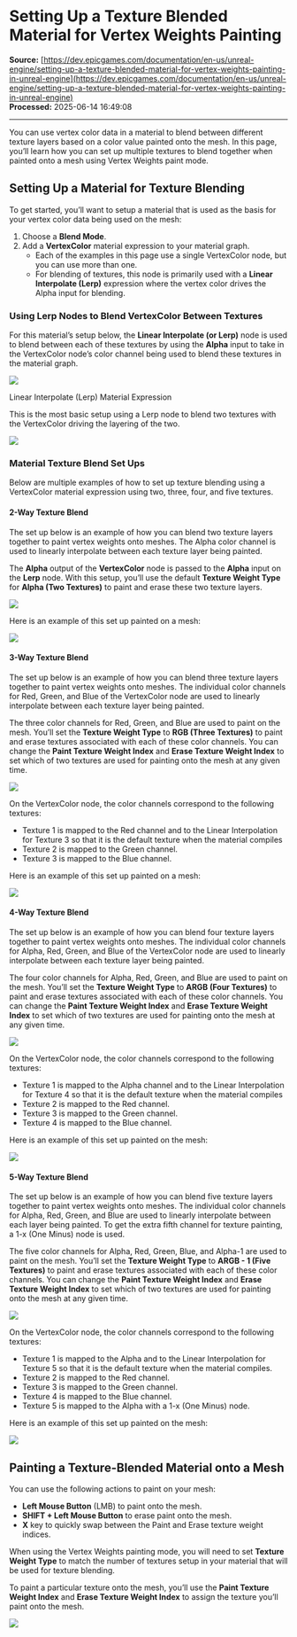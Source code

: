 # Setting Up a Texture Blended Material for Vertex Weights Painting

**Source:** [https://dev.epicgames.com/documentation/en-us/unreal-engine/setting-up-a-texture-blended-material-for-vertex-weights-painting-in-unreal-engine](https://dev.epicgames.com/documentation/en-us/unreal-engine/setting-up-a-texture-blended-material-for-vertex-weights-painting-in-unreal-engine)  
**Processed:** 2025-06-14 16:49:08

---

You can use vertex color data in a material to blend between different texture layers based on a color value painted onto the mesh. In this page, you’ll learn how you can set up multiple textures to blend together when painted onto a mesh using Vertex Weights paint mode.

## Setting Up a Material for Texture Blending

To get started, you’ll want to setup a material that is used as the basis for your vertex color data being used on the mesh:

1.  Choose a **Blend Mode**.
2.  Add a **VertexColor** material expression to your material graph.
    -   Each of the examples in this page use a single VertexColor node, but you can use more than one.
    -   For blending of textures, this node is primarily used with a **Linear Interpolate (Lerp)** expression where the vertex color drives the Alpha input for blending.

### Using Lerp Nodes to Blend VertexColor Between Textures

For this material’s setup below, the **Linear Interpolate (or Lerp)** node is used to blend between each of these textures by using the **Alpha** input to take in the VertexColor node’s color channel being used to blend these textures in the material graph.

![](https://d1iv7db44yhgxn.cloudfront.net/documentation/images/d6a00416-b136-4a73-af84-351c809b7919/mp-tb-lerpnode.png)

Linear Interpolate (Lerp) Material Expression

This is the most basic setup using a Lerp node to blend two textures with the VertexColor driving the layering of the two.

![](https://d1iv7db44yhgxn.cloudfront.net/documentation/images/b613bd5c-b518-472c-96fb-2a80d396361d/mp-tb-lerpexample.png)

### Material Texture Blend Set Ups

Below are multiple examples of how to set up texture blending using a VertexColor material expression using two, three, four, and five textures.

#### 2-Way Texture Blend

The set up below is an example of how you can blend two texture layers together to paint vertex weights onto meshes. The Alpha color channel is used to linearly interpolate between each texture layer being painted.

The **Alpha** output of the **VertexColor** node is passed to the **Alpha** input on the **Lerp** node. With this setup, you’ll use the default **Texture Weight Type** for **Alpha (Two Textures)** to paint and erase these two texture layers.

![](https://d1iv7db44yhgxn.cloudfront.net/documentation/images/ebbd253e-0019-45ef-b891-0177d3bb944d/mp-tb-2waylerp.png)

Here is an example of this set up painted on a mesh:

![](https://d1iv7db44yhgxn.cloudfront.net/documentation/images/d28eaeb4-08ff-4783-a641-65dffce53e13/mp-tb-2waylerpexample.gif)

#### 3-Way Texture Blend

The set up below is an example of how you can blend three texture layers together to paint vertex weights onto meshes. The individual color channels for Red, Green, and Blue of the VertexColor node are used to linearly interpolate between each texture layer being painted.

The three color channels for Red, Green, and Blue are used to paint on the mesh. You’ll set the **Texture Weight Type** to **RGB (Three Textures)** to paint and erase textures associated with each of these color channels. You can change the **Paint Texture Weight Index** and **Erase Texture Weight Index** to set which of two textures are used for painting onto the mesh at any given time.

![](https://d1iv7db44yhgxn.cloudfront.net/documentation/images/53650308-171e-4be8-94fd-f01eac802072/mp-tb-3waylerp.png)

On the VertexColor node, the color channels correspond to the following textures:

-   Texture 1 is mapped to the Red channel and to the Linear Interpolation for Texture 3 so that it is the default texture when the material compiles
-   Texture 2 is mapped to the Green channel.
-   Texture 3 is mapped to the Blue channel.

Here is an example of this set up painted on a mesh:

![](https://d1iv7db44yhgxn.cloudfront.net/documentation/images/60869f93-d58d-4255-bddf-0216ce9db4d7/mp-tb-3waylerpexample.gif)

#### 4-Way Texture Blend

The set up below is an example of how you can blend four texture layers together to paint vertex weights onto meshes. The individual color channels for Alpha, Red, Green, and Blue of the VertexColor node are used to linearly interpolate between each texture layer being painted.

The four color channels for Alpha, Red, Green, and Blue are used to paint on the mesh. You’ll set the **Texture Weight Type** to **ARGB (Four Textures)** to paint and erase textures associated with each of these color channels. You can change the **Paint Texture Weight Index** and **Erase Texture Weight Index** to set which of two textures are used for painting onto the mesh at any given time.

![](https://d1iv7db44yhgxn.cloudfront.net/documentation/images/fa60ba77-3c9a-4109-bfb7-eb63007cea45/mp-tb-4waylerp.png)

On the VertexColor node, the color channels correspond to the following textures:

-   Texture 1 is mapped to the Alpha channel and to the Linear Interpolation for Texture 4 so that it is the default texture when the material compiles
-   Texture 2 is mapped to the Red channel.
-   Texture 3 is mapped to the Green channel.
-   Texture 4 is mapped to the Blue channel.

Here is an example of this set up painted on the mesh:

![](https://d1iv7db44yhgxn.cloudfront.net/documentation/images/b10dfdb5-4188-4c49-aa00-3672713979ae/mp-tb-4waylerpexample.gif)

#### 5-Way Texture Blend

The set up below is an example of how you can blend five texture layers together to paint vertex weights onto meshes. The individual color channels for Alpha, Red, Green, and Blue are used to linearly interpolate between each layer being painted. To get the extra fifth channel for texture painting, a 1-x (One Minus) node is used.

The five color channels for Alpha, Red, Green, Blue, and Alpha-1 are used to paint on the mesh. You’ll set the **Texture Weight Type** to **ARGB - 1 (Five Textures)** to paint and erase textures associated with each of these color channels. You can change the **Paint Texture Weight Index** and **Erase Texture Weight Index** to set which of two textures are used for painting onto the mesh at any given time.

![](https://d1iv7db44yhgxn.cloudfront.net/documentation/images/6f799722-f1b3-40ba-b12b-aecc9419cfee/mp-tb-5waylerp.png)

On the VertexColor node, the color channels correspond to the following textures:

-   Texture 1 is mapped to the Alpha and to the Linear Interpolation for Texture 5 so that it is the default texture when the material compiles.
-   Texture 2 is mapped to the Red channel.
-   Texture 3 is mapped to the Green channel.
-   Texture 4 is mapped to the Blue channel.
-   Texture 5 is mapped to the Alpha with a 1-x (One Minus) node.

Here is an example of this set up painted on the mesh:

![](https://d1iv7db44yhgxn.cloudfront.net/documentation/images/1b0c4447-733d-45ff-b5aa-e9433f9198e8/mp-tb-5waylerpexample.gif)

## Painting a Texture-Blended Material onto a Mesh

You can use the following actions to paint on your mesh:

-   **Left Mouse Button** (LMB) to paint onto the mesh.
-   **SHIFT + Left Mouse Button** to erase paint onto the mesh.
-   **X** key to quickly swap between the Paint and Erase texture weight indices.

When using the Vertex Weights painting mode, you will need to set **Texture Weight Type** to match the number of textures setup in your material that will be used for texture blending.

To paint a particular texture onto the mesh, you’ll use the **Paint Texture Weight Index** and **Erase Texture Weight Index** to assign the texture you’ll paint onto the mesh.

![](https://d1iv7db44yhgxn.cloudfront.net/documentation/images/236bb1f4-f573-4047-a394-8132b254826b/mp-tb-weightpaintingsettings.png)